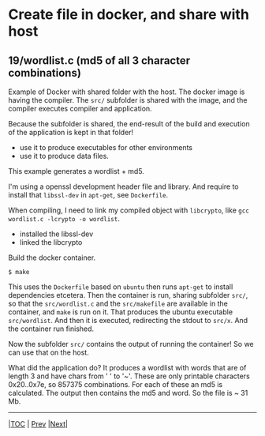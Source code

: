 # Create file in docker, and share with host

## 19/wordlist.c (md5 of all 3 character combinations)

Example of Docker with shared folder with the host. The docker image is 
having the compiler. The `src/` subfolder is shared with the image, 
and the compiler executes compiler and application.

Because the subfolder is shared, the end-result of the build and 
execution of the application is kept in that folder!

- use it to produce executables for other environments
- use it to produce data files.

This example generates a wordlist + md5.

I'm using a openssl development header file and library. And
require to install that `libssl-dev` in `apt-get`, see `Dockerfile`.

When compiling, I need to link my compiled object with `libcrypto`, 
like `gcc wordlist.c -lcrypto -o wordlist`.

- installed the libssl-dev
- linked the libcrypto

Build the docker container.
```
$ make
```
This uses the `Dockerfile` based on `ubuntu` then runs `apt-get` to install dependencies
etcetera. Then the container is run, sharing subfolder `src/`, so that 
the `src/wordlist.c` and the `src/makefile` are available in the container, and 
`make` is run on it. That produces the ubuntu executable `src/wordlist`.
And then it is executed, redirecting the stdout to `src/x`. And the container
run finished.

Now the subfolder `src/` contains the output of running the container! So we can use
that on the host.

What did the application do? 
It produces a wordlist with words that are of length 3 and have chars from ' ' to '~'.
These are only printable characters 0x20..0x7e, so 857375 combinations.
For each of these an md5 is calculated. The output then contains the md5 and word. 
So the file is ~ 31 Mb.

---
|[TOC](../../README.md) | [Prev](../18/README.md) |[Next](../20/README.md)|
